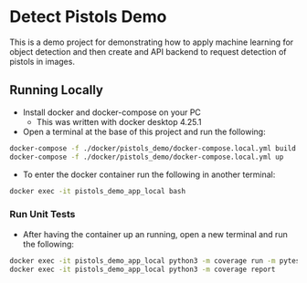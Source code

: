 # Detect Pistols Demo

This is a demo project for demonstrating how to apply machine learning for object detection and then create and API backend to request detection of pistols in images.

## Running Locally

- Install docker and docker-compose on your PC
  - This was written with docker desktop 4.25.1
- Open a terminal at the base of this project and run the following:

 ```bash
 docker-compose -f ./docker/pistols_demo/docker-compose.local.yml build
 docker-compose -f ./docker/pistols_demo/docker-compose.local.yml up
 ```

- To enter the docker container run the following in another terminal:

```bash
docker exec -it pistols_demo_app_local bash
```

### Run Unit Tests

- After having the container up an running, open a new terminal and run the following:

```bash
docker exec -it pistols_demo_app_local python3 -m coverage run -m pytest
docker exec -it pistols_demo_app_local python3 -m coverage report
```
